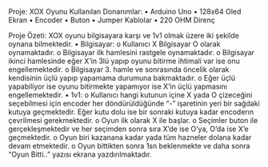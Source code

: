 Proje: XOX Oyunu
Kullanılan Donanımlar: 
•	Arduino Uno
•	128x64 Oled Ekran
•	Encoder
•	Buton
•	Jumper Kablolar
•	220 OHM Direnç

Proje Özeti: 
	XOX oyunu bilgisayara karşı ve 1v1 olmak üzere iki şekilde oynana bilmektedir.
•	Bilgisayar:
o	Kullanıcı X Bilgisayar O olarak oynamaktadır.
o	Bilgisayar ilk hamlesini rastgele oynamaktadır.
o	Bilgisayar ikinci hamlesinde eğer X’in 3lü yapıp oyunu bitirme ihtimali var ise onu engellemektedir.
o	Bilgisayar 3. hamle ve sonrasında öncelik olarak kendisinin üçlü yapıp yapamama durumuna bakmaktadır.
o	Eğer üçlü yapabiliyor ise oyunu bitirmekte yapamıyor ise X’in üçlü yapmasını engellemektedir.
•	1v1:
o	Kullanıcı hangi kutunun içine X yada O çizeceğini seçebilmesi için encoder her döndürüldüğünde “-” işaretinin yeri bir sağdaki kutuya geçmektedir. Eğer kutu dolu ise bir sonraki kutuya kadar encoderın çevrilmesi gerekmektedir. 
o	Oyun ilk olarak X ile başlar. 
o	Seçimler buton ile gerçekleşmektedir ve her seçimden sonra sıra X’de ise O’ya, O’da ise X’e geçmektedir.
o	Oyun biri kazanana kadar yada tüm hazneler dolana kadar devam etmektedir.
o	Oyun bittikten sonra 1sn beklenmekte ve daha sonra “Oyun Bitti..” yazısı ekrana yazdırılmaktadır.
